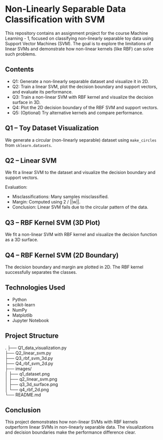 # Non-Linearly Separable Data Classification with SVM

This repository contains an assignment project for the course Machine Learning - 1, focused on classifying non-linearly separable toy data using Support Vector Machines (SVM). The goal is to explore the limitations of linear SVMs and demonstrate how non-linear kernels (like RBF) can solve such problems.

## Contents

- Q1: Generate a non-linearly separable dataset and visualize it in 2D.
- Q2: Train a linear SVM, plot the decision boundary and support vectors, and evaluate its performance.
- Q3: Train a non-linear SVM with RBF kernel and visualize the decision surface in 3D.
- Q4: Plot the 2D decision boundary of the RBF SVM and support vectors.
- Q5: (Optional) Try alternative kernels and compare performance.

## Q1 – Toy Dataset Visualization

We generate a circular (non-linearly separable) dataset using `make_circles` from `sklearn.datasets`.


## Q2 – Linear SVM

We fit a linear SVM to the dataset and visualize the decision boundary and support vectors.

Evaluation:
- Misclassifications: Many samples misclassified.
- Margin: Computed using 2 / ||w||.
- Conclusion: Linear SVM fails due to the circular pattern of the data.


## Q3 – RBF Kernel SVM (3D Plot)

We fit a non-linear SVM with RBF kernel and visualize the decision function as a 3D surface.


## Q4 – RBF Kernel SVM (2D Boundary)

The decision boundary and margin are plotted in 2D. The RBF kernel successfully separates the classes.


## Technologies Used

- Python
- scikit-learn
- NumPy
- Matplotlib
- Jupyter Notebook

## Project Structure

.
├── Q1_data_visualization.py  
├── Q2_linear_svm.py  
├── Q3_rbf_svm_3d.py  
├── Q4_rbf_svm_2d.py  
├── images/  
│   ├── q1_dataset.png  
│   ├── q2_linear_svm.png  
│   ├── q3_3d_surface.png  
│   └── q4_rbf_2d.png  
└── README.md

## Conclusion

This project demonstrates how non-linear SVMs with RBF kernels outperform linear SVMs in non-linearly separable data. The visualizations and decision boundaries make the performance difference clear.
